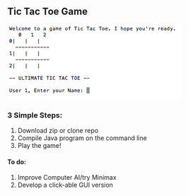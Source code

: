 ## Tic Tac Toe Game
![Alt text](TicTacToeScreenShot.png)

### 3 Simple Steps:
1. Download zip or clone repo
2. Compile Java program on the command line
3. Play the game!

#### To do:
1. Improve Computer AI/try Minimax
2. Develop a click-able GUI version